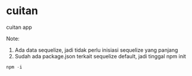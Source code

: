# cuitan
cuitan app

Note:
1. Ada data sequelize, jadi tidak perlu inisiasi sequelize yang panjang
2. Sudah ada package.json terkait sequelize default, jadi tinggal npm init
```javascript
npm -i
```